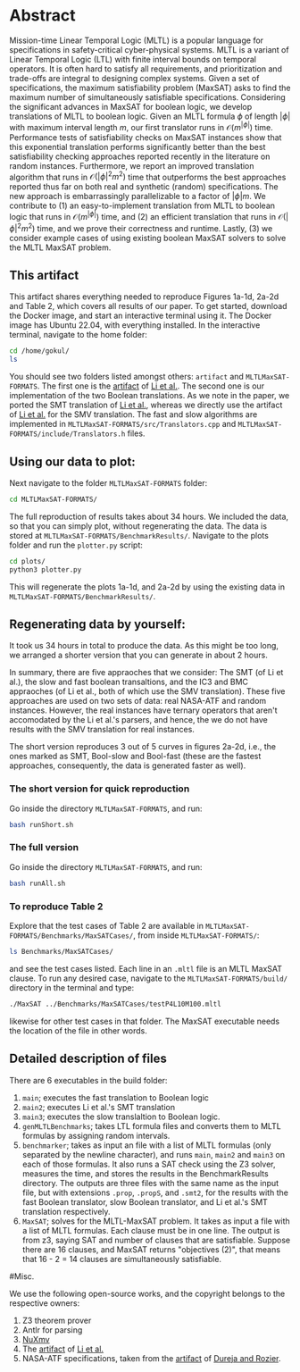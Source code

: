# Abstract

Mission-time Linear Temporal Logic (MLTL) is a popular language for specifications in safety-critical cyber-physical systems. MLTL is a variant of Linear Temporal Logic (LTL) with finite interval bounds on temporal operators. It is often hard to satisfy all requirements, and prioritization and trade-offs are integral to designing complex systems. Given a set of specifications, the maximum satisfiability problem (MaxSAT) asks to find the maximum number of simultaneously satisfiable specifications. Considering the significant advances in MaxSAT for boolean logic, we develop translations of MLTL to boolean logic. Given an MLTL formula $\phi$ of length $|\phi|$ with maximum interval length $m$, our first translator runs in $\mathcal O(m^{|\phi|})$ time. Performance tests of satisfiability checks on MaxSAT instances show that this exponential translation performs significantly better than the best satisfiability checking approaches reported recently in the literature on random instances. Furthermore, we report an improved translation algorithm that runs in $\mathcal O(|\phi|^2m^2)$ time that outperforms the best approaches reported thus far on both real and synthetic (random) specifications. The new approach is embarrassingly parallelizable to a factor of $|\phi|m$. We contribute to (1) an easy-to-implement translation from MLTL to boolean logic that runs in $\mathcal O(m^{|\phi|})$ time, and (2) an efficient translation that runs in $\mathcal O(|\phi|^2m^2)$ time, and we prove their correctness and runtime. Lastly, (3) we consider example cases of using existing boolean MaxSAT solvers to solve the MLTL MaxSAT problem.

## This artifact
This artifact shares everything needed to reproduce Figures 1a-1d, 2a-2d and Table 2, which covers all results of our paper. To get started, download the Docker image, and start an interactive terminal using it. The Docker image has Ubuntu 22.04, with everything installed. In the interactive terminal, navigate to the home folder:
```bash
cd /home/gokul/
ls
```
You should see two folders listed amongst others: `artifact` and `MLTLMaxSAT-FORMATS`. The first one is the [artifact](https://temporallogic.org/research/CAV19/) of [Li et al.](https://link.springer.com/chapter/10.1007/978-3-030-25543-5_1). The second one is our implementation of the two Boolean translations. As we note in the paper, we ported the SMT translation of [Li et al.](https://link.springer.com/chapter/10.1007/978-3-030-25543-5_1), whereas we directly use the artifact of [Li et al.](https://link.springer.com/chapter/10.1007/978-3-030-25543-5_1) for the SMV translation. The fast and slow algorithms are implemented in `MLTLMaxSAT-FORMATS/src/Translators.cpp` and `MLTLMaxSAT-FORMATS/include/Translators.h` files.  


## Using our data to plot:
Next navigate to the folder `MLTLMaxSAT-FORMATS` folder:
```bash
cd MLTLMaxSAT-FORMATS/
```
The full reproduction of results takes about 34 hours. We included the data, so that you can simply plot, without regenerating the data. The data is stored at `MLTLMaxSAT-FORMATS/BenchmarkResults/`. Navigate to the plots folder and run the `plotter.py` script:
```bash
cd plots/
python3 plotter.py
```   
This will regenerate the plots 1a-1d, and 2a-2d by using the existing data in `MLTLMaxSAT-FORMATS/BenchmarkResults/`. 

## Regenerating data by yourself:

It took us 34 hours in total to produce the data. As this might be too long, we arranged a shorter version that you can generate in about 2 hours. 

In summary, there are five appraoches that we consider: The SMT (of Li et al.), the slow and fast boolean transaltions, and the IC3 and BMC appraoches (of Li et al., both of which use the SMV translation). These five approaches are used on two sets of data: real NASA-ATF and random instances. However, the real instances have ternary operators that aren't accomodated by the Li et al.'s parsers, and hence, the we do not have results with the SMV translation for real instances.   

The short version reproduces 3 out of 5 curves in figures 2a-2d, i.e., the ones marked as SMT, Bool-slow and Bool-fast (these are the fastest approaches, consequently, the data is generated faster as well).  

### The short version for quick reproduction
Go inside the directory `MLTLMaxSAT-FORMATS`, and run:
```bash
bash runShort.sh
```

### The full version
Go inside the directory `MLTLMaxSAT-FORMATS`, and run:
```bash
bash runAll.sh
```

### To reproduce Table 2
Explore that the test cases of Table 2 are available in `MLTLMaxSAT-FORMATS/Benchmarks/MaxSATCases/`, from inside `MLTLMaxSAT-FORMATS/`:
```bash
ls Benchmarks/MaxSATCases/
``` 
and see the test cases listed. Each line in an `.mltl` file is an MLTL MaxSAT clause. To run any desired case, navigate to the `MLTLMaxSAT-FORMATS/build/` directory in the terminal and type:
```bash
./MaxSAT ../Benchmarks/MaxSATCases/testP4L10M100.mltl
``` 
likewise for other test cases in that folder. The MaxSAT executable needs the location of the file in other words.

## Detailed description of files

There are 6 executables in the build folder:
1. `main`; executes the fast translation to Boolean logic
2. `main2`; executes Li et al.'s SMT translation 
3. `main3`; executes the slow translaltion to Boolean logic.
4. `genMLTLBenchmarks`; takes LTL formula files and converts them to MLTL formulas by assigning random intervals. 
5. `benchmarker`; takes as input an file with a list of MLTL formulas (only separated by the newline character), and runs `main`, `main2` and `main3` on each of those formulas.  It also runs a SAT check using the Z3 solver, measures the time, and stores the results in the BenchmarkResults directory. The outputs are three files with the same name as the input file, but with extensions `.prop`, `.propS`, and `.smt2`, for the results with the fast Boolean translator, slow Boolean translator, and Li et al.'s SMT translation respectively.
6. `MaxSAT`; solves for the MLTL-MaxSAT problem. It takes as input a file with a list of MLTL formulas. Each clause must be in one line. The output is from z3, saying SAT and number of clauses that are satisfiable. Suppose there are 16 clauses, and MaxSAT returns "objectives (2)", that means that 16 - 2 = 14 clauses are simultaneously satisfiable. 

#Misc.

We use the following open-source works, and the copyright belongs to the respective owners:
1. Z3 theorem prover
2. Antlr for parsing
4. [NuXmv](https://nuxmv.fbk.eu)
3. The [artifact](https://temporallogic.org/research/CAV19/) of [Li et al.](https://link.springer.com/chapter/10.1007/978-3-030-25543-5_1)
4. NASA-ATF specifications, taken from the [artifact](https://temporallogic.org/research/TACAS18/) of [Dureja and Rozier](https://link.springer.com/chapter/10.1007/978-3-319-89960-2_17).